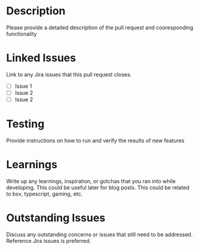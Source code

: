 # Description

Please provide a detailed description of the pull request and cooresponding functionality

# Linked Issues

Link to any Jira issues that this pull request closes.

- [ ] Issue 1
- [ ] Issue 2
- [ ] Issue 2

# Testing

Provide instructions on how to run and verify the results of new features

# Learnings

Write up any learnings, inspiration, or gotchas that you ran into while developing. This could be useful later for blog posts. This could be related to bsv, typescript, gaming, etc.

# Outstanding Issues

Discuss any outstanding concerns or issues that still need to be addressed. Reference Jira issues is preferred.
